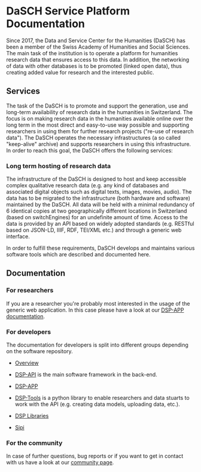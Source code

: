 # DaSCH Service Platform Documentation

Since 2017, the Data and Service Center for the Humanities (DaSCH) has been a member of the Swiss Academy of Humanities and Social Sciences. The main task of the institution is to operate a platform for humanities research data that ensures access to this data. In addition, the networking of data with other databases is to be promoted (linked open data), thus creating added value for research and the interested public.

## Services

The task of the DaSCH is to promote and support the generation, use and long-term availability of research data in the humanities in Switzerland. The focus is on making research data in the humanities available online over the long term in the most direct and easy-to-use way possible and supporting researchers in using them for further research projects ("re-use of research data"). The DaSCH operates the necessary infrastructures (a so called "keep-alive" archive) and supports researchers in using this infrastructure. In order to reach this goal, the DaSCH offers the following services:

### Long term hosting of research data

The infrastructure of the DaSCH is designed to host and keep accessible complex qualitative research data (e.g. any kind of databases and associated digital objects such as digital texts, images, movies, audio). The data has to be migrated to the infrastructure (both hardware and software) maintained by the DaSCH. All data will be held with a minimal redundancy of 6 identical copies at two geographically different locations in Switzerland (based on switchEngines) for an undefinite amount of time. Access to the data is provided by an API based on widely adopted standards (e.g. RESTful based on JSON-LD, IIIF, RDF, TEI/XML etc.) and through a generic web interface.

In order to fulfill these requirements, DaSCH develops and maintains various software tools which are described and documented here.

## Documentation

### For researchers

If you are a researcher you're probably most interested in the usage of the generic web application. In this case please have a look at our [DSP-APP documentation](DSP-APP/user-guide/).

### For developers

The documentation for developers is split into different groups depending on the software repository.

- [Overview](developers/getting-started.md)

- [DSP-API](DSP-API/05-internals/development/) is the main software framework in the back-end.

- [DSP-APP](DSP-APP/contribution/)

- [DSP-Tools](dsp-tools) is a python library to enable researchers and data stuarts to work with the API (e.g. creating data models, uploading data, etc.).

- [DSP Libraries](developers/libraries/index.md)

- [Sipi](developers/sipi/index.md)

### For the community

In case of further questions, bug reports or if you want to get in contact with us have a look at our [community page](community/faq.md).
